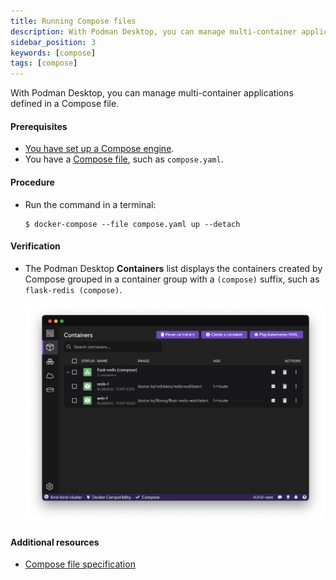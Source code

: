 ```yaml
---
title: Running Compose files
description: With Podman Desktop, you can manage multi-container applications defined in Compose files.
sidebar_position: 3
keywords: [compose]
tags: [compose]
---
```


With Podman Desktop, you can manage multi-container applications defined in a Compose file.

#### Prerequisites

- [You have set up a Compose engine](/docs/compose/setting-up-compose).
- You have a [Compose file](https://github.com/compose-spec/compose-spec/blob/master/spec.md#compose-file), such as `compose.yaml`.

#### Procedure

- Run the command in a terminal:

  ```shell-session
  $ docker-compose --file compose.yaml up --detach
  ```

#### Verification

- The Podman Desktop **<icon icon="fa-solid fa-cube" size="lg" /> Containers** list displays the containers created by Compose grouped in a container group with a `(compose)` suffix, such as `flask-redis (compose)`.

  ![img2](img/compose-in-containers-view.png)

#### Additional resources

- [Compose file specification](https://github.com/compose-spec/compose-spec/blob/master/spec.md#compose-file)
